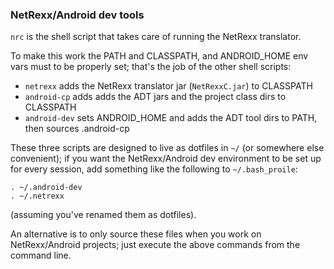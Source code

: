### NetRexx/Android dev tools

`nrc` is the shell script that takes care of running the NetRexx
translator.

To make this work the PATH and CLASSPATH, and ANDROID_HOME env vars
must to be properly set; that's the job of the other shell scripts:

* `netrexx` adds the NetRexx translator jar (`NetRexxC.jar`) to CLASSPATH
* `android-cp` adds adds the ADT jars and the project class dirs to CLASSPATH
* `android-dev` sets ANDROID_HOME and adds the ADT tool dirs to PATH,
  then sources .android-cp

These three scripts are designed to live as dotfiles in `~/` (or
somewhere else convenient); if you want the NetRexx/Android dev
environment to be set up for every session, add something like the
following to `~/.bash_proile`:

```
. ~/.android-dev
. ~/.netrexx
```

(assuming you've renamed them as dotfiles).

An alternative is to only source these files when you work on
NetRexx/Android projects; just execute the above commands from the
command line.

